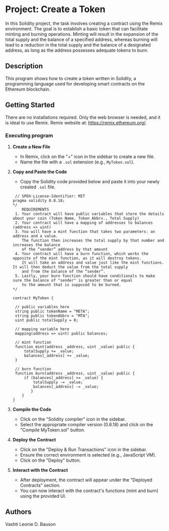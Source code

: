 # Project: Create a Token

In this Solidity project, the task involves creating a contract using the Remix environment. The goal is to establish a basic token that can facilitate minting and burning operations. Minting will result in the expansion of the total supply and the balance of a specified address, whereas burning will lead to a reduction in the total supply and the balance of a designated address, as long as the address possesses adequate tokens to burn.

## Description

This program shows how to create a token written in Solidity, a programming language used for developing smart contracts on the Ethereum blockchain. 

## Getting Started
There are no installations required. Only the web browser is needed, and it is ideal to use Remix. Remix website at: https://remix.ethereum.org/.

### Executing program
1. **Create a New File**
   - In Remix, click on the "+" icon in the sidebar to create a new file.
   - Name the file with a `.sol` extension (e.g., `MyToken.sol`).

2. **Copy and Paste the Code**
   - Copy the Solidity code provided below and paste it into your newly created `.sol` file.
   ```
    // SPDX-License-Identifier: MIT
   pragma solidity 0.8.18;
   */
       REQUIREMENTS
    1. Your contract will have public variables that store the details about your coin (Token Name, Token Abbrv., Total Supply)
    2. Your contract will have a mapping of addresses to balances (address => uint)
    3. You will have a mint function that takes two parameters: an address and a value. 
       The function then increases the total supply by that number and increases the balance 
       of the “sender” address by that amount
    4. Your contract will have a burn function, which works the opposite of the mint function, as it will destroy tokens. 
       It will take an address and value just like the mint functions. It will then deduct the value from the total supply 
       and from the balance of the “sender”.
    5. Lastly, your burn function should have conditionals to make sure the balance of "sender" is greater than or equal 
       to the amount that is supposed to be burned.
   */

   contract MyToken {

    // public variables here
    string public tokenName = "META";
    string public tokenAbbrv = "MTA";
    uint public totalSupply = 0;

    // mapping variable here
    mapping(address => uint) public balances;

    // mint function
    function mint(address _address, uint _value) public {
        totalSupply += _value;
        balances[_address] += _value;
    }

    // burn function
    function burn(address _address, uint _value) public {
        if (balances[_address] >= _value) {
            totalSupply -= _value;
            balances[_address] -= _value;
           }   
       }
   } 

3. **Compile the Code**
      - Click on the "Solidity compiler" icon in the sidebar.
      - Select the appropriate compiler version (0.8.18) and click on the "Compile MyToken.sol" button.
        
4. **Deploy the Contract**
      - Click on the "Deploy & Run Transactions" icon in the sidebar.
      - Ensure the correct environment is selected (e.g., JavaScript VM).
      - Click on the "Deploy" button.
5. **Interact with the Contract**
      - After deployment, the contract will appear under the "Deployed Contracts" section.
      - You can now interact with the contract's functions (mint and burn) using the provided UI.
        

## Authors
Vashti Leonie D. Bauson

